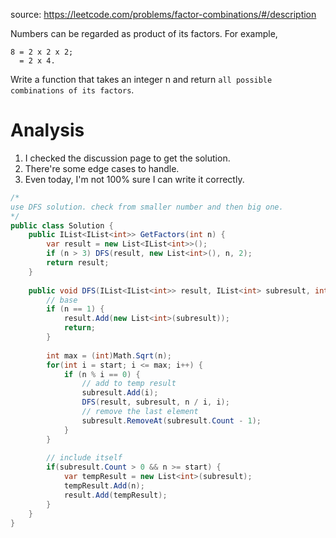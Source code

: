 source: https://leetcode.com/problems/factor-combinations/#/description

Numbers can be regarded as product of its factors. For example,

```
8 = 2 x 2 x 2;
  = 2 x 4.
```

Write a function that takes an integer n and return `all possible combinations of its factors`.

# Analysis
1. I checked the discussion page to get the solution.
2. There're some edge cases to handle.
3. Even today, I'm not 100% sure I can write it correctly.

```c#
/*
use DFS solution. check from smaller number and then big one.
*/
public class Solution {
    public IList<IList<int>> GetFactors(int n) {
        var result = new List<IList<int>>();
        if (n > 3) DFS(result, new List<int>(), n, 2);
        return result;
    }
    
    public void DFS(IList<IList<int>> result, IList<int> subresult, int n, int start) {
        // base
        if (n == 1) {
            result.Add(new List<int>(subresult));
            return;
        }
        
        int max = (int)Math.Sqrt(n);
        for(int i = start; i <= max; i++) {
            if (n % i == 0) {
                // add to temp result
                subresult.Add(i);                
                DFS(result, subresult, n / i, i);
                // remove the last element
                subresult.RemoveAt(subresult.Count - 1);
            }
        }
        
        // include itself
        if(subresult.Count > 0 && n >= start) {
            var tempResult = new List<int>(subresult);
            tempResult.Add(n);
            result.Add(tempResult);
        }
    }
}
```
